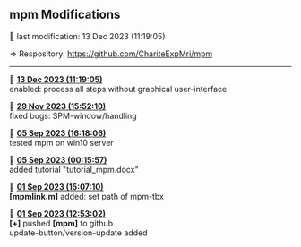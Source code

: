 ## **mpm Modifications**
 &#x1F535; last modification:   13 Dec 2023 (11:19:05)  
    
 &#8658; Respository: <a href= "https://github.com/ChariteExpMri/mpm">https://github.com/ChariteExpMri/mpm</a>  
    
    
    
------------------  
  &#x1F535;   <ins>**13 Dec 2023 (11:19:05)**</ins>  
  enabled: process all steps without graphical user-interface   
<!---->
  &#x1F535;   <ins>**29 Nov 2023 (15:52:10)**</ins>  
  fixed bugs: SPM-window/handling  
    
<!---->
  &#x1F535;   <ins>**05 Sep 2023 (16:18:06)**</ins>  
  tested mpm on win10 server  
    
<!---->
  &#x1F535;   <ins>**05 Sep 2023 (00:15:57)**</ins>  
  added tutorial "tutorial_mpm.docx"  
<!---->
  &#x1F535;   <ins>**01 Sep 2023 (15:07:10)**</ins>  
   __[mpmlink.m]__ added: set path of mpm-tbx  
<!---->
  &#x1F535;   <ins>**01 Sep 2023 (12:53:02)**</ins>  
  __[+]__ pushed __[mpm]__ to github  
  update-button/version-update added  
<!---->
